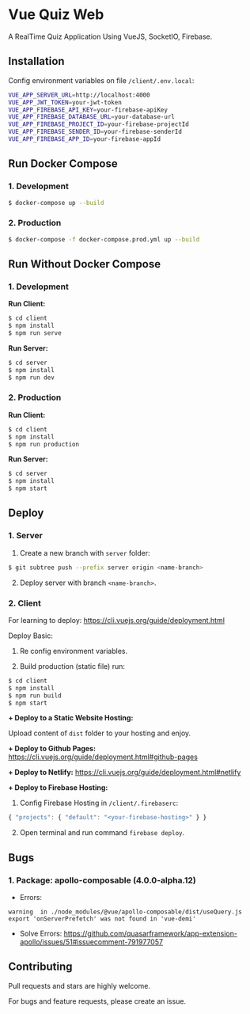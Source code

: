 # Vue Quiz Web

A RealTime Quiz Application Using VueJS, SocketIO, Firebase.

## Installation

Config environment variables on file `/client/.env.local`:

```bash
VUE_APP_SERVER_URL=http://localhost:4000
VUE_APP_JWT_TOKEN=your-jwt-token
VUE_APP_FIREBASE_API_KEY=your-firebase-apiKey
VUE_APP_FIREBASE_DATABASE_URL=your-database-url
VUE_APP_FIREBASE_PROJECT_ID=your-firebase-projectId
VUE_APP_FIREBASE_SENDER_ID=your-firebase-senderId
VUE_APP_FIREBASE_APP_ID=your-firebase-appId
```

## Run Docker Compose

### 1. Development

```bash
$ docker-compose up --build
```

### 2. Production

```bash
$ docker-compose -f docker-compose.prod.yml up --build
```

## Run Without Docker Compose

### 1. Development

**Run Client:**

```bash
$ cd client
$ npm install
$ npm run serve
```

**Run Server:**

```bash
$ cd server
$ npm install
$ npm run dev
```

### 2. Production

**Run Client:**

```bash
$ cd client
$ npm install
$ npm run production
```

**Run Server:**

```bash
$ cd server
$ npm install
$ npm start
```

## Deploy

### 1. Server

1. Create a new branch with `server` folder:

```bash
$ git subtree push --prefix server origin <name-branch>
```

2. Deploy server with branch `<name-branch>`.

### 2. Client

For learning to deploy: https://cli.vuejs.org/guide/deployment.html

Deploy Basic:

1. Re config environment variables.

2. Build production (static file) run:

```bash
$ cd client
$ npm install
$ npm run build
$ npm start
```

**+ Deploy to a Static Website Hosting:**

Upload content of `dist` folder to your hosting and enjoy.

**+ Deploy to Github Pages:**
https://cli.vuejs.org/guide/deployment.html#github-pages

**+ Deploy to Netlify:**
https://cli.vuejs.org/guide/deployment.html#netlify

**+ Deploy to Firebase Hosting:**

1. Config Firebase Hosting in `/client/.firebaserc`:

```js
{ "projects": { "default": "<your-firebase-hosting>" } }
```

2. Open terminal and run command `firebase deploy`.

## Bugs

### 1. Package: apollo-composable (4.0.0-alpha.12)

- Errors:
```shell
warning  in ./node_modules/@vue/apollo-composable/dist/useQuery.js
export 'onServerPrefetch' was not found in 'vue-demi'
```

- Solve Errors: https://github.com/quasarframework/app-extension-apollo/issues/51#issuecomment-791977057

## Contributing

Pull requests and stars are highly welcome.

For bugs and feature requests, please create an issue.
